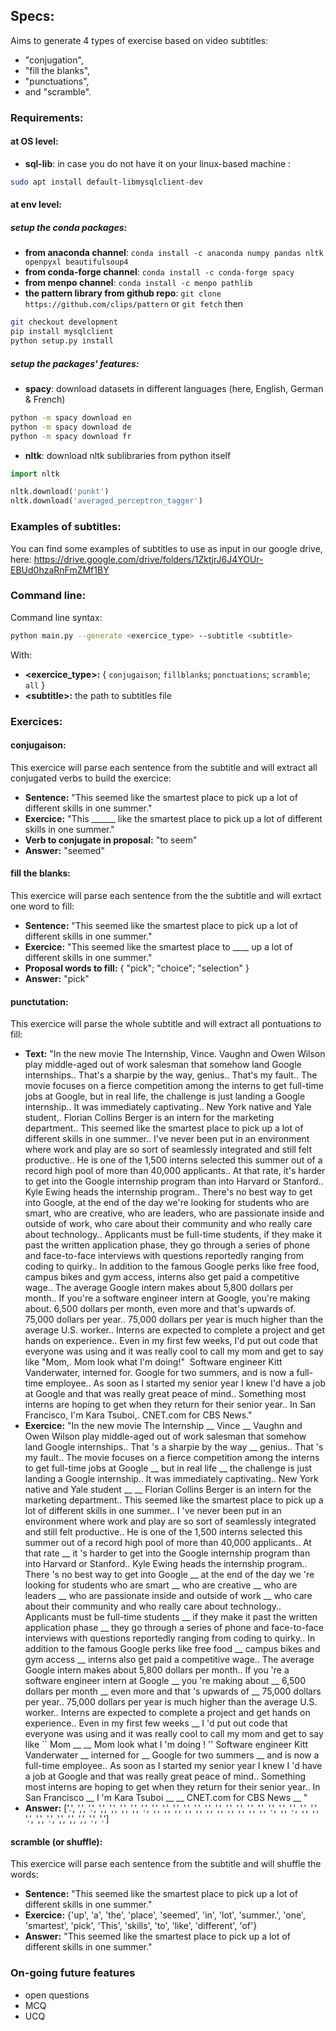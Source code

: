 ## Specs:
Aims to generate 4 types of exercise based on video subtitles:
* "conjugation", 
* "fill the blanks",
* "punctuations",
* and "scramble".

### Requirements:
#### at OS level:
+ **sql-lib**: in case you do not have it on your linux-based machine : 
```bash
sudo apt install default-libmysqlclient-dev
```
#### at env level:
##### setup the conda packages:
+ **from anaconda channel**: `conda install -c anaconda numpy pandas nltk openpyxl beautifulsoup4`
+ **from conda-forge channel**: `conda install -c conda-forge spacy`
+ **from menpo channel**: `conda install -c menpo pathlib`
+ **the pattern library from github repo**: `git clone https://github.com/clips/pattern` or `git fetch` then
```bash
git checkout development
pip install mysqlclient
python setup.py install
```

##### setup the packages' features:
+ **spacy**: download datasets in different languages (here, English, German & French)
```bash
python -m spacy download en
python -m spacy download de
python -m spacy download fr
```
+ **nltk**: download nltk sublibraries from python itself
```python
import nltk

nltk.download('punkt')
nltk.download('averaged_perceptron_tagger')
```

### Examples of subtitles:
You can find some examples of subtitles to use as input in our google drive, here: https://drive.google.com/drive/folders/1ZktjrJ6J4YOUr-EBUd0hzaRnFmZMf1BY

### Command line:
Command line syntax:
```bash
python main.py --generate <exercice_type> --subtitle <subtitle>
```
With:
+ **\<exercice_type\>:** { `conjugaison`; `fillblanks`; `ponctuations`; `scramble`; `all` }
+ **\<subtitle\>:** the path to subtitles file

### Exercices:
#### conjugaison:
This exercice will parse each sentence from the subtitle and will extract all conjugated verbs to build the exercice:
- **Sentence:** "This seemed like the smartest place to pick up a lot of different skills in one summer." 
- **Exercice:** "This ______ like the smartest place to pick up a lot of different skills in one summer."
- **Verb to conjugate in proposal:** "to seem"
- **Answer:** "seemed"

#### fill the blanks:
This exercice will parse each sentence from the the subtitle and will exrtact one word to fill:
- **Sentence:** "This seemed like the smartest place to pick up a lot of different skills in one summer."
- **Exercice:** "This seemed like the smartest place to ____ up a lot of different skills in one summer."
- **Proposal words to fill:** { "pick"; "choice"; "selection" }
- **Answer:** "pick"

#### punctutation:
This exercice will parse the whole subtitle and will extract all pontuations to fill:
- **Text:** "In the new movie The Internship, Vince. Vaughn and Owen Wilson play middle-aged out of work salesman that somehow land Google internships.. That's a sharpie by the way, genius.. That's my fault.. The movie focuses on a fierce competition among the interns to get full-time jobs at Google, but in real life, the challenge is just landing a Google internship.. It was immediately captivating.. New York native and Yale student,. Florian Collins Berger is an intern for the marketing department.. This seemed like the smartest place to pick up a lot of different skills in one summer.. I've never been put in an environment where work and play are so sort of seamlessly integrated and still felt productive.. He is one of the 1,500 interns selected this summer out of a record high pool of more than 40,000 applicants.. At that rate, it's harder to get into the Google internship program than into Harvard or Stanford.. Kyle Ewing heads the internship program.. There's no best way to get into Google, at the end of the day we're looking for students who are smart, who are creative, who are leaders, who are passionate inside and outside of work, who care about their community and who really care about technology.. Applicants must be full-time students, if they make it past the written application phase, they go through a series of phone and face-to-face interviews with questions reportedly ranging from coding to quirky.. In addition to the famous Google perks like free food, campus bikes and gym access, interns also get paid a competitive wage.. The average Google intern makes about 5,800 dollars per month.. If you're a software engineer intern at Google, you're making about. 6,500 dollars per month, even more and that's upwards of. 75,000 dollars per year.. 75,000 dollars per year is much higher than the average U.S. worker.. Interns are expected to complete a project and get hands on experience.. Even in my first few weeks, I'd put out code that everyone was using and it was really cool to call my mom and get to say like "Mom,. Mom look what I'm doing!"     Software engineer Kitt Vanderwater, interned for. Google for two summers, and is now a full-time employee.. As soon as I started my senior year I knew I'd have a job at Google and that was really great peace of mind.. Something most interns are hoping to get when they return for their senior year.. In San Francisco, I'm Kara Tsuboi,. CNET.com for CBS News."
- **Exercice:** "In the new movie The Internship  __  Vince  __  Vaughn and Owen Wilson play middle-aged out of work salesman that somehow land Google internships.. That 's a sharpie by the way  __  genius.. That 's my fault.. The movie focuses on a fierce competition among the interns to get full-time jobs at Google  __  but in real life  __  the challenge is just landing a Google internship.. It was immediately captivating.. New York native and Yale student  __   __  Florian Collins Berger is an intern for the marketing department.. This seemed like the smartest place to pick up a lot of different skills in one summer.. I 've never been put in an environment where work and play are so sort of seamlessly integrated and still felt productive.. He is one of the 1,500 interns selected this summer out of a record high pool of more than 40,000 applicants.. At that rate  __  it 's harder to get into the Google internship program than into Harvard or Stanford.. Kyle Ewing heads the internship program.. There 's no best way to get into Google  __  at the end of the day we 're looking for students who are smart  __  who are creative  __  who are leaders  __  who are passionate inside and outside of work  __  who care about their community and who really care about technology.. Applicants must be full-time students  __  if they make it past the written application phase  __  they go through a series of phone and face-to-face interviews with questions reportedly ranging from coding to quirky.. In addition to the famous Google perks like free food  __  campus bikes and gym access  __  interns also get paid a competitive wage.. The average Google intern makes about 5,800 dollars per month.. If you 're a software engineer intern at Google  __  you 're making about  __  6,500 dollars per month  __  even more and that 's upwards of  __  75,000 dollars per year.. 75,000 dollars per year is much higher than the average U.S. worker.. Interns are expected to complete a project and get hands on experience.. Even in my first few weeks  __  I 'd put out code that everyone was using and it was really cool to call my mom and get to say like `` Mom  __   __  Mom look what I 'm doing ! '' Software engineer Kitt Vanderwater  __  interned for  __  Google for two summers  __  and is now a full-time employee.. As soon as I started my senior year I knew I 'd have a job at Google and that was really great peace of mind.. Something most interns are hoping to get when they return for their senior year.. In San Francisco  __  I 'm Kara Tsuboi  __   __  CNET.com for CBS News  __ "
- **Answer:** ['.', ',', '.', ',', ',', ',', ',', '.', ',', ',', ',', ',', ',', ',', ',', ',', ',', ',', ',', '.', ',', '.', ',', ',', '.', ',', '.', ',', ',', ',', '.', '.']

#### scramble (or shuffle):
This exercice will parse each sentence from the subtitle and will shuffle the words:
- **Sentence:** "This seemed like the smartest place to pick up a lot of different skills in one summer."
- **Exercice:** {'up', 'a', 'the', 'place', 'seemed', 'in', 'lot', 'summer.', 'one', 'smartest', 'pick', 'This', 'skills', 'to', 'like', 'different', 'of'}
- **Answer:** "This seemed like the smartest place to pick up a lot of different skills in one summer."

### On-going future features
- open questions
- MCQ
- UCQ
